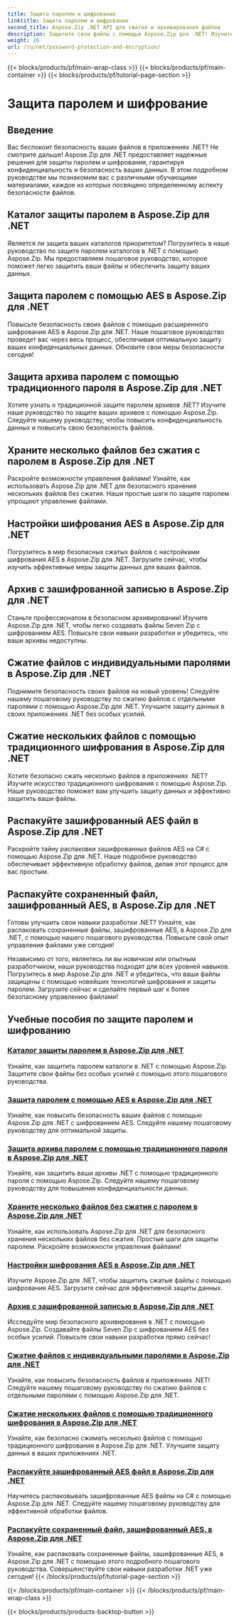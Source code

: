 ```yaml
---
title: Защита паролем и шифрование
linktitle: Защита паролем и шифрование
second_title: Aspose.Zip .NET API для сжатия и архивирования файлов
description: Защитите свои файлы с помощью Aspose.Zip для .NET! Изучите пошаговые руководства по защите паролем и шифрованию, от AES до традиционных методов.
weight: 26
url: /ru/net/password-protection-and-encryption/
---
```


{{< blocks/products/pf/main-wrap-class >}}
{{< blocks/products/pf/main-container >}}
{{< blocks/products/pf/tutorial-page-section >}}

# Защита паролем и шифрование


## Введение

Вас беспокоит безопасность ваших файлов в приложениях .NET? Не смотрите дальше! Aspose.Zip для .NET предоставляет надежные решения для защиты паролем и шифрования, гарантируя конфиденциальность и безопасность ваших данных. В этом подробном руководстве мы познакомим вас с различными обучающими материалами, каждое из которых посвящено определенному аспекту безопасности файлов.

## Каталог защиты паролем в Aspose.Zip для .NET

Является ли защита ваших каталогов приоритетом? Погрузитесь в наше руководство по защите паролем каталогов в .NET с помощью Aspose.Zip. Мы предоставляем пошаговое руководство, которое поможет легко защитить ваши файлы и обеспечить защиту ваших данных.

## Защита паролем с помощью AES в Aspose.Zip для .NET

Повысьте безопасность своих файлов с помощью расширенного шифрования AES в Aspose.Zip для .NET. Наше пошаговое руководство проведет вас через весь процесс, обеспечивая оптимальную защиту ваших конфиденциальных данных. Обновите свои меры безопасности сегодня!

## Защита архива паролем с помощью традиционного пароля в Aspose.Zip для .NET

Хотите узнать о традиционной защите паролем архивов .NET? Изучите наше руководство по защите ваших архивов с помощью Aspose.Zip. Следуйте нашему руководству, чтобы повысить конфиденциальность данных и повысить свою безопасность файлов.

## Храните несколько файлов без сжатия с паролем в Aspose.Zip для .NET

Раскройте возможности управления файлами! Узнайте, как использовать Aspose.Zip для .NET для безопасного хранения нескольких файлов без сжатия. Наши простые шаги по защите паролем упрощают управление файлами.

## Настройки шифрования AES в Aspose.Zip для .NET

Погрузитесь в мир безопасных сжатых файлов с настройками шифрования AES в Aspose.Zip для .NET. Загрузите сейчас, чтобы изучить эффективные меры защиты данных для ваших файлов.

## Архив с зашифрованной записью в Aspose.Zip для .NET

Станьте профессионалом в безопасном архивировании! Изучите Aspose.Zip для .NET, чтобы легко создавать файлы Seven Zip с шифрованием AES. Повысьте свои навыки разработки и убедитесь, что ваши архивы недоступны.

## Сжатие файлов с индивидуальными паролями в Aspose.Zip для .NET

Поднимите безопасность своих файлов на новый уровень! Следуйте нашему пошаговому руководству по сжатию файлов с отдельными паролями с помощью Aspose.Zip для .NET. Улучшите защиту данных в своих приложениях .NET без особых усилий.

## Сжатие нескольких файлов с помощью традиционного шифрования в Aspose.Zip для .NET

Хотите безопасно сжать несколько файлов в приложениях .NET? Изучите искусство традиционного шифрования с помощью Aspose.Zip. Наше руководство поможет вам улучшить защиту данных и эффективно защитить ваши файлы.

## Распакуйте зашифрованный AES файл в Aspose.Zip для .NET

Раскройте тайну распаковки зашифрованных файлов AES на C# с помощью Aspose.Zip для .NET. Наше подробное руководство обеспечивает эффективную обработку файлов, делая этот процесс для вас простым.

## Распакуйте сохраненный файл, зашифрованный AES, в Aspose.Zip для .NET

Готовы улучшить свои навыки разработки .NET? Узнайте, как распаковать сохраненные файлы, зашифрованные AES, в Aspose.Zip для .NET, с помощью нашего пошагового руководства. Повысьте свой опыт управления файлами уже сегодня!

Независимо от того, являетесь ли вы новичком или опытным разработчиком, наши руководства подходят для всех уровней навыков. Погрузитесь в мир Aspose.Zip для .NET и убедитесь, что ваши файлы защищены с помощью новейших технологий шифрования и защиты паролем. Загрузите сейчас и сделайте первый шаг к более безопасному управлению файлами!
## Учебные пособия по защите паролем и шифрованию
### [Каталог защиты паролем в Aspose.Zip для .NET](./password-protect-directory/)
Узнайте, как защитить паролем каталоги в .NET с помощью Aspose.Zip. Защитите свои файлы без особых усилий с помощью этого пошагового руководства.
### [Защита паролем с помощью AES в Aspose.Zip для .NET](./password-protect-with-aes/)
Узнайте, как повысить безопасность ваших файлов с помощью Aspose.Zip для .NET с шифрованием AES. Следуйте нашему пошаговому руководству для оптимальной защиты.
### [Защита архива паролем с помощью традиционного пароля в Aspose.Zip для .NET](./password-protect-archive-traditional-password/)
Узнайте, как защитить ваши архивы .NET с помощью традиционного пароля с помощью Aspose.Zip. Следуйте нашему пошаговому руководству для повышения конфиденциальности данных.
### [Храните несколько файлов без сжатия с паролем в Aspose.Zip для .NET](./store-multiple-files-no-compression-password/)
Узнайте, как использовать Aspose.Zip для .NET для безопасного хранения нескольких файлов без сжатия. Простые шаги для защиты паролем. Раскройте возможности управления файлами!
### [Настройки шифрования AES в Aspose.Zip для .NET](./aes-encryption-settings/)
Изучите Aspose.Zip для .NET, чтобы защитить сжатые файлы с помощью шифрования AES. Загрузите сейчас для эффективной защиты данных.
### [Архив с зашифрованной записью в Aspose.Zip для .NET](./archive-with-encrypted-entry/)
Исследуйте мир безопасного архивирования в .NET с помощью Aspose.Zip. Создавайте файлы Seven Zip с шифрованием AES без особых усилий. Повысьте свои навыки разработки прямо сейчас!
### [Сжатие файлов с индивидуальными паролями в Aspose.Zip для .NET](./compress-files-individual-passwords/)
Узнайте, как повысить безопасность файлов в приложениях .NET! Следуйте нашему пошаговому руководству по сжатию файлов с отдельными паролями с помощью Aspose.Zip для .NET.
### [Сжатие нескольких файлов с помощью традиционного шифрования в Aspose.Zip для .NET](./compress-multiple-files-traditional-encryption/)
Узнайте, как безопасно сжимать несколько файлов с помощью традиционного шифрования в Aspose.Zip для .NET. Улучшите защиту данных в ваших приложениях .NET.
### [Распакуйте зашифрованный AES файл в Aspose.Zip для .NET](./decompress-aes-encrypted-file/)
Научитесь распаковывать зашифрованные AES файлы на C# с помощью Aspose.Zip для .NET. Следуйте нашему пошаговому руководству для эффективной обработки файлов.
### [Распакуйте сохраненный файл, зашифрованный AES, в Aspose.Zip для .NET](./decompress-aes-encrypted-stored-file/)
Узнайте, как распаковать сохраненные файлы, зашифрованные AES, в Aspose.Zip для .NET с помощью этого подробного пошагового руководства. Совершенствуйте свои навыки разработки .NET уже сегодня!
{{< /blocks/products/pf/tutorial-page-section >}}

{{< /blocks/products/pf/main-container >}}
{{< /blocks/products/pf/main-wrap-class >}}

{{< blocks/products/products-backtop-button >}}
